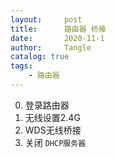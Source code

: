 ```yaml
---
layout:     post
title:      路由器 桥接
date:       2020-11-1
author:     Tangle
catalog: true
tags:
    - 路由器
---
```


0. 登录路由器
0. 无线设置2.4G
0. WDS无线桥接
0. 关闭 `DHCP服务器`
